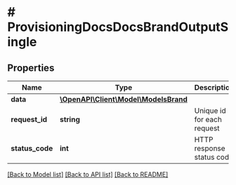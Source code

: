 # # ProvisioningDocsDocsBrandOutputSingle

## Properties

Name | Type | Description | Notes
------------ | ------------- | ------------- | -------------
**data** | [**\OpenAPI\Client\Model\ModelsBrand**](ModelsBrand.md) |  | [optional]
**request_id** | **string** | Unique id for each request | [optional]
**status_code** | **int** | HTTP response status code | [optional]

[[Back to Model list]](../../README.md#models) [[Back to API list]](../../README.md#endpoints) [[Back to README]](../../README.md)
